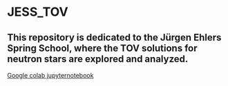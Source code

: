 # JESS_TOV

## This repository is dedicated to the Jürgen Ehlers Spring School, where the TOV solutions for neutron stars are explored and analyzed.

[Google colab jupyternotebook](https://colab.research.google.com/drive/1EcXOssKqk-JbWmYqzEqecL8d7prY5ZZ0?usp=sharing)
